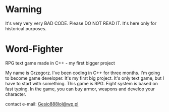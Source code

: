 # Warning
It's very very very BAD CODE. Please DO NOT READ IT. It's here only for historical purposes.

# Word-Fighter
RPG text game made in C++ - my first bigger project

My name is Grzegorz. I've been coding in C++ for three months. I'm going to become game developer.
It's my first big project. It's only text game, but I have to start with something.
This game is RPG. Fight system is based on fast typing. In the game, you can buy armor, weapons and develop your character.

contact e-mail: Gesio888lol@wp.pl
